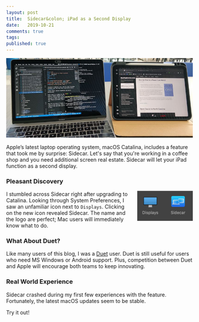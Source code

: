 ```yaml
---
layout: post
title:  Sidecar&colon; iPad as a Second Display
date:   2019-10-21
comments: true
tags: 
published: true
---
```

<img src="/images/sidecar_macbook_ipad_rayhightower_bridgetown_partners.jpg" alt="Sidecar: iPad as a Second Display. Zero to One. Bridgetown Partners." title="Sidecar: iPad as a Second Display. Zero to One. Bridgetown Partners.">

Apple’s latest laptop operating system, macOS Catalina, includes a feature that took me by surprise: Sidecar. Let's say that you're working in a coffee shop and you need additional screen real estate. Sidecar will let your iPad function as a second display.

<!--more-->

### Pleasant Discovery

<img style="margin-left:20px" src="/images/sidecar_icon_macos.png" width="150" align="right" alt="Sidecar icon in macOS Catalina" title="Sidecar icon in macOS Catalina" />

I stumbled across Sidecar right after upgrading to Catalina. Looking through System Preferences, I saw an unfamiliar icon next to `Displays`. Clicking on the new icon revealed Sidecar. The name and the logo are perfect; Mac users will immediately know what to do.

### What About Duet?

Like many users of this blog, I was a [Duet](https://www.duetdisplay.com) user. Duet is still useful for users who need MS Windows or Android support. Plus, competition between Duet and Apple will encourage both teams to keep innovating.

### Real World Experience

Sidecar crashed during my first few experiences with the feature. Fortunately, the latest macOS updates seem to be stable.

Try it out!
